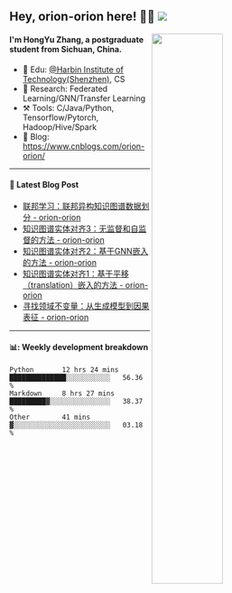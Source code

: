 <!--
 * @Descripttion: 
 * @Version: 1.0
 * @Author: ZhangHongYu
 * @Date: 2022-03-13 11:15:04
 * @LastEditors: ZhangHongYu
 * @LastEditTime: 2022-07-03 14:37:10
-->
## Hey, orion-orion here! 👋🏻  ![](https://komarev.com/ghpvc/?username=orion-orion)


<img align="right" src="https://github-readme-stats.vercel.app/api?username=orion-orion&show_icons=true&hide_border=true" width="50%">

#### I'm HongYu Zhang, a postgraduate student from Sichuan, China.
- 🏫 Edu: [@Harbin Institute of Technology(Shenzhen)](https://www.hitsz.edu.cn/index.html), CS
- 🔭 Research: Federated Learning/GNN/Transfer Learning
- ⚒️ Tools: C/Java/Python, Tensorflow/Pytorch, Hadoop/Hive/Spark
- 📗 Blog: https://www.cnblogs.com/orion-orion/ 

___

#### 📕  Latest Blog Post 
<!-- BLOG-POST-LIST:START -->
- [联邦学习：联邦异构知识图谱数据划分 - orion-orion](https://www.cnblogs.com/orion-orion/p/16829566.html)
- [知识图谱实体对齐3：无监督和自监督的方法 - orion-orion](https://www.cnblogs.com/orion-orion/p/16814589.html)
- [知识图谱实体对齐2：基于GNN嵌入的方法 - orion-orion](https://www.cnblogs.com/orion-orion/p/16790701.html)
- [知识图谱实体对齐1：基于平移（translation）嵌入的方法 - orion-orion](https://www.cnblogs.com/orion-orion/p/16743610.html)
- [寻找领域不变量：从生成模型到因果表征 - orion-orion](https://www.cnblogs.com/orion-orion/p/16729545.html)
<!-- BLOG-POST-LIST:END -->

____

#### 📊: Weekly development breakdown
<!--START_SECTION:waka-->

```text
Python       12 hrs 24 mins  ██████████████░░░░░░░░░░░   56.36 %
Markdown     8 hrs 27 mins   █████████▓░░░░░░░░░░░░░░░   38.37 %
Other        41 mins         ▓░░░░░░░░░░░░░░░░░░░░░░░░   03.18 %
```

<!--END_SECTION:waka-->













